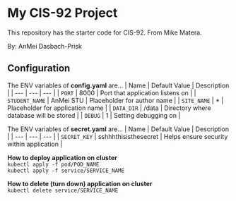 # My CIS-92 Project 
This repository has the starter code for CIS-92. From Mike Matera.

By: AnMei Dasbach-Prisk

## Configuration
The ENV variables of **config.yaml** are...
| Name | Default Value | Description |
| --- | --- | --- | 
| `PORT` | 8000 | Port that application listens on | 
| `STUDENT_NAME` | AnMei STU | Placeholder for author name |
| `SITE_NAME` | * | Placeholder for application name |
| `DATA_DIR` | /data | Directory where database will be stored |
| `DEBUG` | 1 | Setting debugging on |

The ENV variables of **secret.yaml** are...
| Name | Default Value | Description |
| --- | --- | --- | 
| `SECRET_KEY` | sshhhthisisthesecret | Helps ensure security within application | 

**How to deploy application on cluster**  
```kubectl apply -f pod/POD_NAME ```  
```kubectl apply -f service/SERVICE_NAME ```

**How to delete (turn down) application on cluster**  
```kubectl delete service/SERVICE_NAME ```


